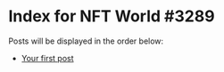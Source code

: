# Index for NFT World #3289
Posts will be displayed in the order below:

- [Your first post](./001-first.md)


